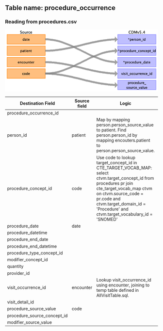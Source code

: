 ## Table name: procedure_occurrence

### Reading from procedures.csv






![](md_files/image8.png)

| Destination Field | Source field | Logic | Comment field |
| --- | --- | --- | --- |
| procedure_occurrence_id |  |  |  |
| person_id | patient | Map by mapping person.person_source_value to patient.  Find person.person_id by mapping encouters.patient to person.person_source_value. |  |
| procedure_concept_id | code | Use code to lookup target_concept_id in CTE_TARGET_VOCAB_MAP:    select ctvm.target_concept_id    from procedures pr     join cte_target_vocab_map ctvm       on ctvm.source_code              = pr.code     and ctvm.target_domain_id       = 'Procedure'     and ctvm.target_vocabulary_id = 'SNOMED' |  |
| procedure_date | date |  |  |
| procedure_datetime |  |  |  |
| procedure_end_date |  |  |  |
| procedure_end_datetime |  |  |  |
| procedure_type_concept_id |  |  |  |
| modifier_concept_id |  |  |  |
| quantity |  |  |  |
| provider_id |  |  |  |
| visit_occurrence_id | encounter | Lookup visit_occurrence_id using encounter, joining to temp table defined in AllVisitTable.sql. |  |
| visit_detail_id |  |  |  |
| procedure_source_value | code |  |  |
| procedure_source_concept_id |  |  |  |
| modifier_source_value |  |  |  |

